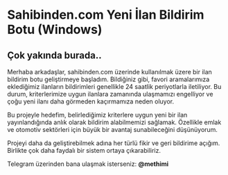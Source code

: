 # Sahibinden.com Yeni İlan Bildirim Botu (Windows)

<h2>Çok yakında burada..</h2>


Merhaba arkadaşlar, sahibinden.com üzerinde kullanılmak üzere bir ilan bildirim botu geliştirmeye başladım. Bildiğiniz gibi, favori aramalarımıza eklediğimiz ilanların bildirimleri genellikle 24 saatlik periyotlarla iletiliyor. Bu durum, kriterlerimize uygun ilanlara zamanında ulaşmamızı engelliyor ve çoğu yeni ilanı daha görmeden kaçırmamıza neden oluyor.

Bu projeyle hedefim, belirlediğimiz kriterlere uygun yeni bir ilan yayınlandığında anlık olarak bildirim alabilmemizi sağlamak. Özellikle emlak ve otomotiv sektörleri için büyük bir avantaj sunabileceğini düşünüyorum.

Projeyi daha da geliştirebilmek adına her türlü fikir ve geri bildirime açığım. Birlikte çok daha faydalı bir sistem ortaya çıkarabiliriz.

Telegram üzerinden bana ulaşmak isterseniz: <b>@methimi</b>



